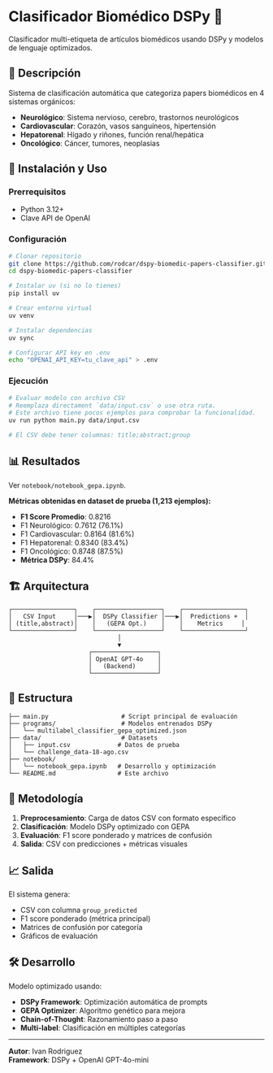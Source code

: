 # Clasificador Biomédico DSPy 🧬

Clasificador multi-etiqueta de artículos biomédicos usando DSPy y modelos de lenguaje optimizados.

## 🎯 Descripción

Sistema de clasificación automática que categoriza papers biomédicos en 4 sistemas orgánicos:
- **Neurológico**: Sistema nervioso, cerebro, trastornos neurológicos
- **Cardiovascular**: Corazón, vasos sanguíneos, hipertensión
- **Hepatorenal**: Hígado y riñones, función renal/hepática  
- **Oncológico**: Cáncer, tumores, neoplasias

## 🚀 Instalación y Uso

### Prerrequisitos
- Python 3.12+
- Clave API de OpenAI

### Configuración
```bash
# Clonar repositorio
git clone https://github.com/rodcar/dspy-biomedic-papers-classifier.git
cd dspy-biomedic-papers-classifier

# Instalar uv (si no lo tienes)
pip install uv

# Crear entorno virtual
uv venv

# Instalar dependencias
uv sync

# Configurar API key en .env
echo "OPENAI_API_KEY=tu_clave_api" > .env
```

### Ejecución
```bash
# Evaluar modelo con archivo CSV
# Reemplaza directament `data/input.csv` o use otra ruta.
# Este archivo tiene pocos ejemplos para comprobar la funcionalidad.
uv run python main.py data/input.csv

# El CSV debe tener columnas: title;abstract;group
```

## 📊 Resultados

Ver `notebook/notebook_gepa.ipynb`.

**Métricas obtenidas en dataset de prueba (1,213 ejemplos):**
- **F1 Score Promedio**: 0.8216
- F1 Neurológico: 0.7612 (76.1%)
- F1 Cardiovascular: 0.8164 (81.6%)  
- F1 Hepatorenal: 0.8340 (83.4%)
- F1 Oncológico: 0.8748 (87.5%)
- **Métrica DSPy**: 84.4%

## 🏗️ Arquitectura

```
┌─────────────────┐    ┌──────────────────┐    ┌─────────────────┐
│   CSV Input     │───▶│  DSPy Classifier │───▶│  Predictions +  │
│ (title,abstract)│    │   (GEPA Opt.)    │    │    Metrics     │
└─────────────────┘    └──────────────────┘    └─────────────────┘
                              │
                              ▼
                      ┌──────────────────┐
                      │ OpenAI GPT-4o    │
                      │   (Backend)      │
                      └──────────────────┘
```

## 📁 Estructura

```
├── main.py                    # Script principal de evaluación
├── programs/                  # Modelos entrenados DSPy
│   └── multilabel_classifier_gepa_optimized.json
├── data/                      # Datasets
│   ├── input.csv             # Datos de prueba
│   └── challenge_data-18-ago.csv
├── notebook/
│   └── notebook_gepa.ipynb   # Desarrollo y optimización
└── README.md                 # Este archivo
```

## 🔬 Metodología

1. **Preprocesamiento**: Carga de datos CSV con formato específico
2. **Clasificación**: Modelo DSPy optimizado con GEPA
3. **Evaluación**: F1 score ponderado y matrices de confusión
4. **Salida**: CSV con predicciones + métricas visuales

## 📈 Salida

El sistema genera:
- CSV con columna `group_predicted`
- F1 score ponderado (métrica principal)
- Matrices de confusión por categoría
- Gráficos de evaluación

## 🛠️ Desarrollo

Modelo optimizado usando:
- **DSPy Framework**: Optimización automática de prompts
- **GEPA Optimizer**: Algoritmo genético para mejora
- **Chain-of-Thought**: Razonamiento paso a paso
- **Multi-label**: Clasificación en múltiples categorías

---
**Autor**: Ivan Rodriguez  
**Framework**: DSPy + OpenAI GPT-4o-mini

